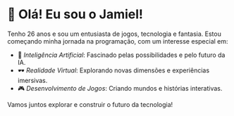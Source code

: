 # 👋 Olá! Eu sou o Jamiel!

Tenho 26 anos e sou um entusiasta de jogos, tecnologia e fantasia. Estou começando minha jornada na programação, com um interesse especial em:

- 🤖 *Inteligência Artificial*: Fascinado pelas possibilidades e pelo futuro da IA.
- 🕶 *Realidade Virtual*: Explorando novas dimensões e experiências imersivas.
- 🎮 *Desenvolvimento de Jogos*: Criando mundos e histórias interativas.

Vamos juntos explorar e construir o futuro da tecnologia!
